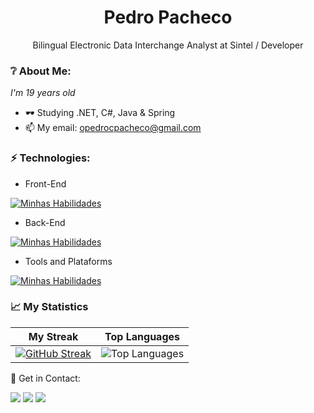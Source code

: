 <h1 align='center'>
  Pedro Pacheco
</h1>
<p align='center'>
  Bilingual Electronic Data Interchange Analyst at Sintel / Developer
</p>

### ❔ About Me:

<p>
  <em>
    I'm 19 years old
  </em>
</p>

- 🕶 Studying .NET, C#, Java & Spring
- 📫 My email: opedrocpacheco@gmail.com

### ⚡ Technologies:

- Front-End

[![Minhas Habilidades](https://skillicons.dev/icons?i=js,ts,react,html,css,bootstrap)](https://skillicons.dev)

- Back-End

[![Minhas Habilidades](https://skillicons.dev/icons?i=nodejs,express,java,spring,python,c#,net)](https://skillicons.dev)

- Tools and Plataforms

[![Minhas Habilidades](https://skillicons.dev/icons?i=git,postman,sqlite,mongodb,mysql,postgres)](https://skillicons.dev)

### 📈 My Statistics

| My Streak                                                                                                                                                            | Top Languages                                                                                                                                                                    |
| ------------------------------------------------------------------------------------------------------------------------------------------------------------------------ | ---------------------------------------------------------------------------------------------------------------------------------------------------------------------------------- |
| [![GitHub Streak](https://streak-stats.demolab.com/?user=pedrocpacheco&theme=great-gatsby)](https://git.io/streak-stats) | ![Top Languages](https://github-readme-stats.vercel.app/api/top-langs/?username=pedrocpacheco&langs_count=10&count_private=true&hide_border=true&theme=great-gatsby&layout=compact) | [![GitHub Streak](https://streak-stats.demolab.com/?user=pedrocpacheco&theme=great-gatsby)](https://git.io/streak-stats) 

💬 Get in Contact:

<div>
  <a href="https://www.linkedin.com/in/pedro-carvalho-pacheco" target="_blank"><img src="https://img.shields.io/badge/-LinkedIn-%230077B5?style=for-the-badge&logo=linkedin&logoColor=white" target="_blank"></a>
  <a href="https://api.whatsapp.com/send/?phone=%2B5511996773408&text&app_absent=0" target="_blank"><img src="https://img.shields.io/badge/WhatsApp-25D366?style=for-the-badge&logo=whatsapp&logoColor=white" target="_blank"></a>
  <a href="https://www.instagram.com/p.opacheco/" target="_blank"><img src="https://img.shields.io/badge/-Instagram-%23E4405F?style=for-the-badge&logo=instagram&logoColor=white" target="_blank"></a>
</div>
